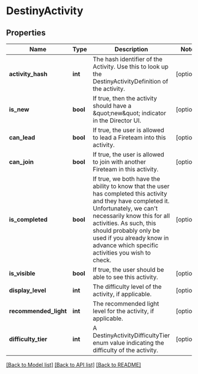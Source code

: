 # DestinyActivity

## Properties
Name | Type | Description | Notes
------------ | ------------- | ------------- | -------------
**activity_hash** | **int** | The hash identifier of the Activity. Use this to look up the DestinyActivityDefinition of the activity. | [optional] 
**is_new** | **bool** | If true, then the activity should have a \&quot;new\&quot; indicator in the Director UI. | [optional] 
**can_lead** | **bool** | If true, the user is allowed to lead a Fireteam into this activity. | [optional] 
**can_join** | **bool** | If true, the user is allowed to join with another Fireteam in this activity. | [optional] 
**is_completed** | **bool** | If true, we both have the ability to know that the user has completed this activity and they have completed it. Unfortunately, we can&#39;t necessarily know this for all activities. As such, this should probably only be used if you already know in advance which specific activities you wish to check. | [optional] 
**is_visible** | **bool** | If true, the user should be able to see this activity. | [optional] 
**display_level** | **int** | The difficulty level of the activity, if applicable. | [optional] 
**recommended_light** | **int** | The recommended light level for the activity, if applicable. | [optional] 
**difficulty_tier** | **int** | A DestinyActivityDifficultyTier enum value indicating the difficulty of the activity. | [optional] 

[[Back to Model list]](../README.md#documentation-for-models) [[Back to API list]](../README.md#documentation-for-api-endpoints) [[Back to README]](../README.md)


